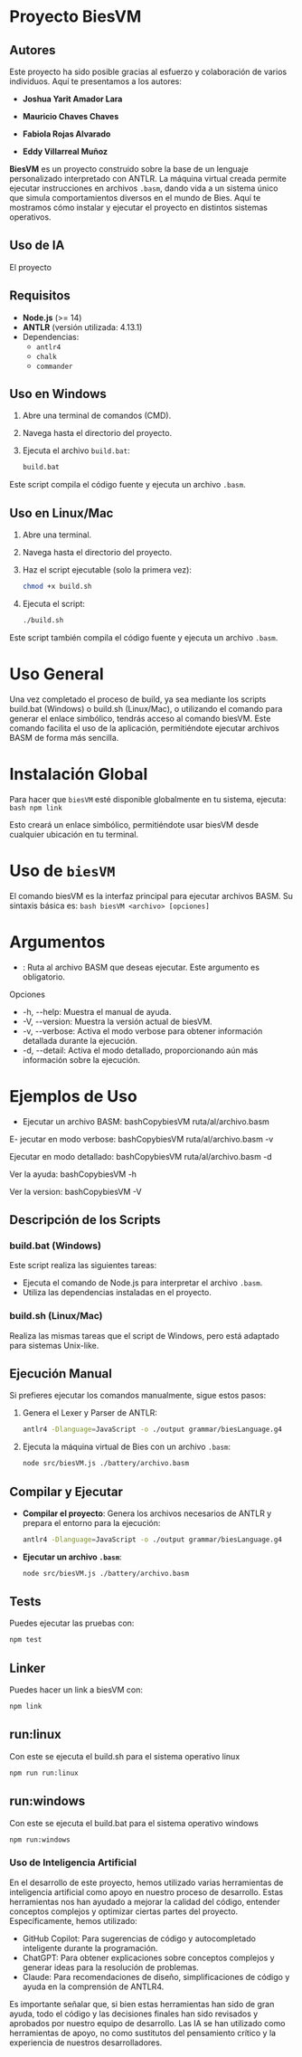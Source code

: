 # Proyecto BiesVM

## Autores

Este proyecto ha sido posible gracias al esfuerzo y colaboración de varios individuos. Aquí te presentamos a los autores:

- **Joshua Yarit Amador Lara**
  
- **Mauricio Chaves Chaves**

- **Fabiola Rojas Alvarado**

- **Eddy Villarreal Muñoz**


**BiesVM** es un proyecto construido sobre la base de un lenguaje personalizado interpretado con ANTLR. La máquina virtual creada permite ejecutar instrucciones en archivos `.basm`, dando vida a un sistema único que simula comportamientos diversos en el mundo de Bies. Aquí te mostramos cómo instalar y ejecutar el proyecto en distintos sistemas operativos.

## Uso de IA 
El proyecto 



## Requisitos

- **Node.js** (>= 14)
- **ANTLR** (versión utilizada: 4.13.1)
- Dependencias:
  - `antlr4`
  - `chalk`
  - `commander`

## Uso en Windows

1. Abre una terminal de comandos (CMD).
2. Navega hasta el directorio del proyecto.
3. Ejecuta el archivo `build.bat`:

    ```bash
    build.bat
    ```

Este script compila el código fuente y ejecuta un archivo `.basm`.

## Uso en Linux/Mac

1. Abre una terminal.
2. Navega hasta el directorio del proyecto.
3. Haz el script ejecutable (solo la primera vez):

    ```bash
    chmod +x build.sh
    ```

4. Ejecuta el script:

    ```bash
    ./build.sh
    ```

Este script también compila el código fuente y ejecuta un archivo `.basm`.

# Uso General
Una vez completado el proceso de build, ya sea mediante los scripts build.bat (Windows) o build.sh (Linux/Mac), o utilizando el comando para generar el enlace simbólico, tendrás acceso al comando biesVM. Este comando facilita el uso de la aplicación, permitiéndote ejecutar archivos BASM de forma más sencilla.

# Instalación Global
Para hacer que `biesVM` esté disponible globalmente en tu sistema, ejecuta:
    ```bash
        npm link
    ```

Esto creará un enlace simbólico, permitiéndote usar biesVM desde cualquier ubicación en tu terminal.

# Uso de `biesVM`
El comando biesVM es la interfaz principal para ejecutar archivos BASM. Su sintaxis básica es:
    ```bash
    biesVM <archivo> [opciones]
    ```
# Argumentos

- <archivo>: Ruta al archivo BASM que deseas ejecutar. Este argumento es obligatorio.

Opciones

- -h, --help: Muestra el manual de ayuda.
- -V, --version: Muestra la versión actual de biesVM.
- -v, --verbose: Activa el modo verbose para obtener información detallada durante la ejecución.
- -d, --detail: Activa el modo detallado, proporcionando aún más información sobre la ejecución.

# Ejemplos de Uso

- Ejecutar un archivo BASM:
bashCopybiesVM ruta/al/archivo.basm

E- jecutar en modo verbose:
bashCopybiesVM  ruta/al/archivo.basm -v

Ejecutar en modo detallado:
bashCopybiesVM  ruta/al/archivo.basm -d

Ver la ayuda:
bashCopybiesVM -h

Ver la version:
bashCopybiesVM -V


## Descripción de los Scripts

### build.bat (Windows)

Este script realiza las siguientes tareas:
- Ejecuta el comando de Node.js para interpretar el archivo `.basm`.
- Utiliza las dependencias instaladas en el proyecto.

### build.sh (Linux/Mac)

Realiza las mismas tareas que el script de Windows, pero está adaptado para sistemas Unix-like.

## Ejecución Manual

Si prefieres ejecutar los comandos manualmente, sigue estos pasos:

1. Genera el Lexer y Parser de ANTLR:

    ```bash
    antlr4 -Dlanguage=JavaScript -o ./output grammar/biesLanguage.g4
    ```

2. Ejecuta la máquina virtual de Bies con un archivo `.basm`:

    ```bash
    node src/biesVM.js ./battery/archivo.basm
    ```

## Compilar y Ejecutar

- **Compilar el proyecto**: Genera los archivos necesarios de ANTLR y prepara el entorno para la ejecución:

    ```bash
    antlr4 -Dlanguage=JavaScript -o ./output grammar/biesLanguage.g4
    ```

- **Ejecutar un archivo `.basm`**:

    ```bash
    node src/biesVM.js ./battery/archivo.basm
    ```

## Tests

Puedes ejecutar las pruebas con:

```bash
npm test
```
## Linker

Puedes hacer un link a biesVM con:

```bash
npm link
```

## run:linux

Con este se ejecuta el build.sh para el sistema operativo linux

```bash
npm run run:linux
```

## run:windows

Con este se ejecuta el build.bat para el sistema operativo windows

```cmd
npm run:windows
```


### Uso de Inteligencia Artificial
En el desarrollo de este proyecto, hemos utilizado varias herramientas de inteligencia artificial como apoyo en nuestro proceso de desarrollo. Estas herramientas nos han ayudado a mejorar la calidad del código, entender conceptos complejos y optimizar ciertas partes del proyecto. Específicamente, hemos utilizado:

- GitHub Copilot: Para sugerencias de código y autocompletado inteligente durante la programación.
- ChatGPT: Para obtener explicaciones sobre conceptos complejos y generar ideas para la resolución de problemas.
- Claude: Para recomendaciones de diseño, simplificaciones de código y ayuda en la comprensión de ANTLR4.

Es importante señalar que, si bien estas herramientas han sido de gran ayuda, todo el código y las decisiones finales han sido revisados y aprobados por nuestro equipo de desarrollo. Las IA se han utilizado como herramientas de apoyo, no como sustitutos del pensamiento crítico y la experiencia de nuestros desarrolladores.
